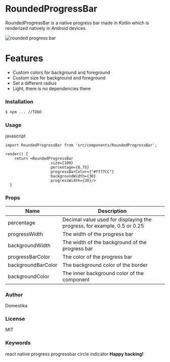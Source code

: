 # RoundedProgressBar

RoundedProgressBar is a native progress bar made in Kotlin which is renderized natively in Android devices.

![rounded progress bar](https://docs.google.com/uc?id=1srN5phBDodE-1YJ9p3Iy8EtEiFDNHyKU)

# Features

- Custom colors for background and foreground
- Custom size for background and foreground
- Set a different radius
- Light, there is no dependencies there

### Installation

```sh
$ npm ... //TODO
```

### Usage

javascript

```
import RoundedProgressBar from 'src/components/RoundedProgressBar';

render() {
    return <RoundedProgressBar
                    size={100}
                    percentage={0.75}
                    progressBarColor={"#ff77CC"}
                    backgroundWidth={30}
                    progressWidth={30}/>
  }
```

### Props

| Name               | Description                                                              |
| ------------------ | ------------------------------------------------------------------------ |
| percentage         | Decimal value used for displaying the progress, for example, 0.5 or 0.25 |
| progressWidth      | The width of the progress bar                                            |
| backgroundWidth    | The width of the background of the progress bar                          |
| progressBarColor   | The color of the progress bar                                            |
| backgroundBarColor | The background color of the border                                       |
| backgroundColor    | The inner background color of the component                              |

### Author

Domestika

### License

MIT

### Keywords

react native progress progressbar circle indicator
**Happy hacking!**
